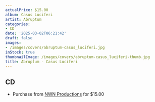 ```yaml
---
actualPrice: $15.00
album: Casus Luciferi
artist: Abruptum
categories:
- CD
date: '2025-03-02T06:21:42'
draft: false
images:
- /images/covers/abruptum-casus_luciferi.jpg
inStock: true
thumbnailImage: /images/covers/abruptum-casus_luciferi-thumb.jpg
title: Abruptum - Casus Luciferi
---
```


## CD
* Purchase from [NWN Productions](http://shop.nwnprod.com/index.php?route=product/product&path=93&product_id=43266&sort=pd.name&order=ASC) for $15.00
